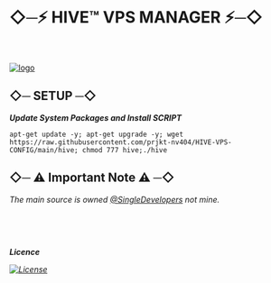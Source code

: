 # ◇─⚡ HIVE™ VPS MANAGER ⚡─◇

ㅤ
<p align="left">
  <a href="" rel="noopener">
 <img src="https://github.com/prjkt-nv404/HIVE-VPS-CONFIG/blob/main/Install/vps_logo.png?raw=true?raw=true" alt="logo"></a>
</p>


## ◇─ SETUP ─◇

___Update System Packages and Install SCRIPT___

```
apt-get update -y; apt-get upgrade -y; wget https://raw.githubusercontent.com/prjkt-nv404/HIVE-VPS-CONFIG/main/hive; chmod 777 hive;./hive

```  
## ◇─ ⚠️ Important Note ⚠️ ─◇

<p><i>The main source is owned <a href="https://t.me/s/singledevelopers/">@SingleDevelopers</a> not mine.<i></p>

 
##  ㅤ

___Licence___

[![License](https://www.gnu.org/graphics/gplv3-127x51.png)](LICENSE)


